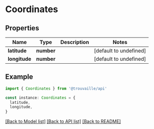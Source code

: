 # Coordinates

## Properties

| Name          | Type       | Description | Notes                  |
| ------------- | ---------- | ----------- | ---------------------- |
| **latitude**  | **number** |             | [default to undefined] |
| **longitude** | **number** |             | [default to undefined] |

## Example

```typescript
import { Coordinates } from '@trouvaille/api'

const instance: Coordinates = {
  latitude,
  longitude,
}
```

[[Back to Model list]](../README.md#documentation-for-models) [[Back to API list]](../README.md#documentation-for-api-endpoints) [[Back to README]](../README.md)
